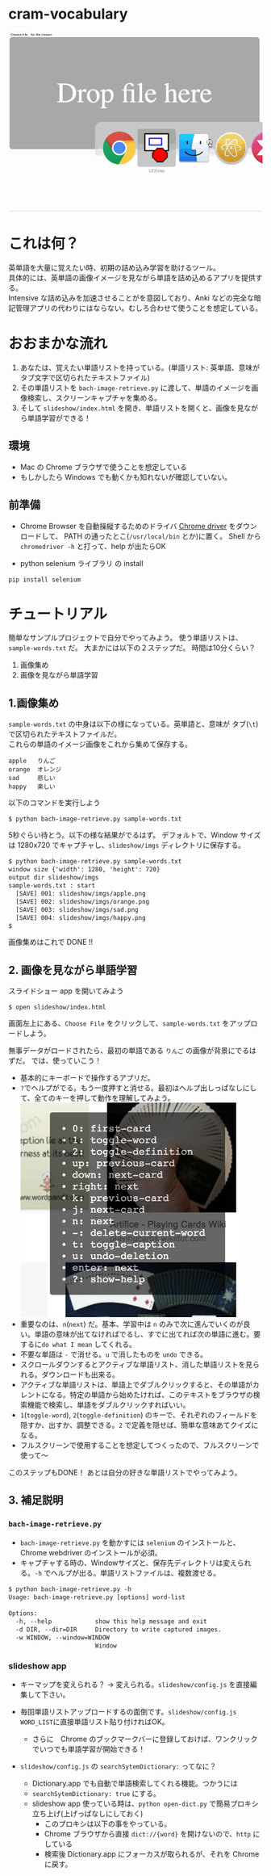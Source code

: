 # cram-vocabulary

![](misc/cram-vocabulary.gif)

# これは何？

英単語を大量に覚えたい時、初期の詰め込み学習を助けるツール。  
具体的には、英単語の画像イメージを見ながら単語を詰め込めるアプリを提供する。  
Intensive な詰め込みを加速させることがを意図しており、Anki などの完全な暗記管理アプリの代わりにはならない。むしろ合わせて使うことを想定している。  

# おおまかな流れ

1. あなたは、覚えたい単語リストを持っている。(単語リスト: 英単語、意味がタブ文字で区切られたテキストファイル)
2. その単語リストを `bach-image-retrieve.py` に渡して、単語のイメージを画像検索し、スクリーンキャプチャを集める。
3. そして `slideshow/index.html` を開き、単語リストを開くと、画像を見ながら単語学習ができる！

## 環境

- Mac の Chrome ブラウザで使うことを想定している
- もしかしたら Windows でも動くかも知れないが確認していない。

## 前準備

- Chrome Browser を自動操縦するためのドライバ [Chrome driver](http://chromedriver.chromium.org/downloads) をダウンロードして、 PATH の通ったとこ(`/usr/local/bin` とか)に置く。
Shell から `chromedriver -h` と打って、help が出たらOK

- python selenium ライブラリ の install

```
pip install selenium
```

# チュートリアル

簡単なサンプルプロジェクトで自分でやってみよう。
使う単語リストは、`sample-words.txt` だ。
大まかには以下の２ステップだ。
時間は10分くらい？

1. 画像集め
2. 画像を見ながら単語学習

## 1.画像集め

`sample-words.txt` の中身は以下の様になっている。英単語と、意味が タブ(`\t`)で区切られたテキストファイルだ。  
これらの単語のイメージ画像をこれから集めて保存する。  

```
apple   りんご
orange  オレンジ
sad     悲しい
happy   楽しい
```

以下のコマンドを実行しよう

```shell
$ python bach-image-retrieve.py sample-words.txt
```

5秒ぐらい待とう。以下の様な結果がでるはず。
デフォルトで、Window サイズは 1280x720 でキャプチャし、`slideshow/imgs` ディレクトリに保存する。

```shell
$ python bach-image-retrieve.py sample-words.txt
window size {'width': 1280, 'height': 720}
output dir slideshow/imgs
sample-words.txt : start
  [SAVE] 001: slideshow/imgs/apple.png
  [SAVE] 002: slideshow/imgs/orange.png
  [SAVE] 003: slideshow/imgs/sad.png
  [SAVE] 004: slideshow/imgs/happy.png
$
```
画像集めはこれで DONE !!

## 2. 画像を見ながら単語学習

スライドショー app を開いてみよう

```
$ open slideshow/index.html
```

画面左上にある、`Choose File` をクリックして、`sample-words.txt` をアップロードしよう。

無事データがロードされたら、最初の単語である `りんご` の画像が背景にでるはずだ。
では、使っていこう！

- 基本的にキーボードで操作するアプリだ。
- `?`でヘルプがでる。もう一度押すと消せる。最初はヘルプ出しっぱなしにして、全てのキーを押して動作を理解してみよう。
![](misc/help.png)
- 重要なのは、`n`(`next`) だ。基本、学習中は `n` のみで次に進んでいくのが良い。単語の意味が出てなければでるし、すでに出てれば次の単語に進む。要するに`do what I mean` してくれる。
- 不要な単語は `-` で消せる。`u` で消したものを `undo` できる。
- スクロールダウンするとアクティブな単語リスト、消した単語リストを見られる。ダウンロードも出来る。
- アクティブな単語リストは、単語上でダブルクリックすると、その単語がカレントになる。特定の単語から始めたければ、このテキストをブラウザの検索機能で検索し、単語をダブルクリックすればいい。
- `1`(`toggle-word`), `2`(`toggle-definition`) のキーで、それぞれのフィールドを隠すか、出すか、調整できる。`2` で定義を隠せば、簡単な意味あてクイズになる。
- フルスクリーンで使用することを想定してつくったので、フルスクリーンで使って〜

このステップもDONE！ あとは自分の好きな単語リストでやってみよう。

## 3. 補足説明

### `bach-image-retrieve.py`

- `bach-image-retrieve.py` を動かすには `selenium` のインストールと、Chrome webdriver のインストールが必須。
- キャプチャする時の、Windowサイズと、保存先ディレクトリは変えられる。`-h` でヘルプが出る。単語リストファイルは、複数渡せる。

```
$ python bach-image-retrieve.py -h
Usage: bach-image-retrieve.py [options] word-list

Options:
  -h, --help            show this help message and exit
  -d DIR, --dir=DIR     Directory to write captured images.
  -w WINDOW, --window=WINDOW
                        Window
```

### slideshow app

- キーマップを変えられる？ → 変えられる。`slideshow/config.js` を直接編集して下さい。
- 毎回単語リストアップロードするの面倒です。`slideshow/config.js` `WORD_LIST`に直接単語リスト貼り付ければOK。
  - さらに　Chrome のブックマークバーに登録しておけば、ワンクリックでいつでも単語学習が開始できる！

- `slideshow/config.js` の `searchSytemDictionary:` ってなに？
  - Dictionary.app でも自動で単語検索してくれる機能。つかうには
  - `searchSytemDictionary: true` にする。
  - slideshow app 使っている時は、`python open-dict.py` で簡易プロキシ立ち上げ(上げっぱなしにしておく)
    - このプロキシは以下の事をやっている。
    - Chrome ブラウザから直接 `dict://{word}` を開けないので、`http` にしている
    - 検索後 Dictionary.app にフォーカスが取られるが、それを Chrome に戻す。
